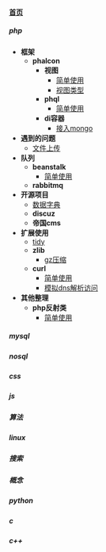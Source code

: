 
#### [首页](?file=首页 "返回首页")

##### php
- **框架**
    - **phalcon**
        - **视图**
            - [简单使用](?file=01-php/01-框架/01-phalcon/01-视图/01-简单使用 "简单使用")
            - [视图类型](?file=01-php/01-框架/01-phalcon/01-视图/02-视图类型 "视图类型")
        - **phql**
            - [简单使用](?file=01-php/01-框架/01-phalcon/02-phql/01-简单使用 "简单使用")
        - **di容器**
            - [接入mongo](?file=01-php/01-框架/01-phalcon/03-di容器/01-接入mongo "接入mongo")
- **遇到的问题**
    - [文件上传](?file=01-php/02-遇到的问题/01-文件上传 "文件上传")
- **队列**
    - **beanstalk**
        - [简单使用](?file=01-php/03-队列/01-beanstalk/01-简单使用 "简单使用")
    - **rabbitmq**
- **开源项目**
    - [数据字典](?file=01-php/04-开源项目/01-数据字典 "数据字典")
    - **discuz**
    - **帝国cms**
- **扩展使用**
    - [tidy](?file=01-php/05-扩展使用/01-tidy "tidy")
    - **zlib**
        - [gz压缩](?file=01-php/05-扩展使用/02-zlib/01-gz压缩 "gz压缩")
    - **curl**
        - [简单使用](?file=01-php/05-扩展使用/03-curl/01-简单使用 "简单使用")
        - [模拟dns解析访问](?file=01-php/05-扩展使用/03-curl/02-模拟dns解析访问 "模拟dns解析访问")
- **其他整理**
    - **php反射类**
        - [简单使用](?file=01-php/06-其他整理/01-php反射类/01-简单使用 "简单使用")

##### mysql

##### nosql

##### css

##### js

##### 算法

##### linux

##### 搜索

##### 概念

##### python

##### c

##### c++
